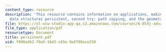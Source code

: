 ```yaml
---
content_type: resource
description: 'This resource contains information on applications, making pointer-based
  data structures persistent, second try: path copying, and the geometric search problem.'
file: https://ol-ocw-studio-app-qa.s3.amazonaws.com/courses/6-854j-advanced-algorithms-fall-2005/f990ad6270a516d3c65e9a5f08ace250_persistent.pdf
file_type: application/pdf
resourcetype: Document
title: persistent.pdf
uid: f990ad62-70a5-16d3-c65e-9a5f08ace250
---
```

